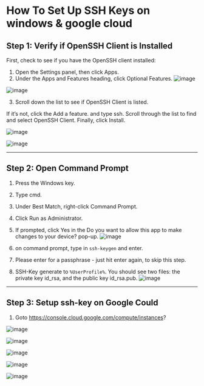 # How To Set Up SSH Keys on windows & google cloud

## Step 1: Verify if OpenSSH Client is Installed
First, check to see if you have the OpenSSH client installed:
1. Open the Settings panel, then click Apps.
2. Under the Apps and Features heading, click Optional Features.
![image](https://user-images.githubusercontent.com/83507970/173232672-ff3922d3-9932-4575-8941-1806e49c23fa.png)

![image](https://user-images.githubusercontent.com/83507970/173232733-98805781-b528-4a9d-8b5e-48c5ea100633.png)


3. Scroll down the list to see if OpenSSH Client is listed.

If it’s not, click the Add a feature. and type ssh.
Scroll through the list to find and select OpenSSH Client.
Finally, click Install.

![image](https://user-images.githubusercontent.com/83507970/173232871-de51ad79-f8c0-4a3f-95e9-0002b0e8996c.png)

![image](https://user-images.githubusercontent.com/83507970/173232896-93d66ec7-75e2-4c6d-b930-abe831e75bcd.png)


---


## Step 2: Open Command Prompt
1. Press the Windows key.
2. Type cmd.
3. Under Best Match, right-click Command Prompt.
4. Click Run as Administrator.
5. If prompted, click Yes in the Do you want to allow this app to make changes to your device? pop-up.
![image](https://user-images.githubusercontent.com/83507970/173232072-32e380e4-1e8e-4719-b949-6428fb219a41.png)




6. on command prompt, type in ```ssh-keygen``` and enter.
7. Please enter for a passphrase - just hit enter again, to skip this step.
8. SSH-Key generate to ```%UserProfile%```. You should see two files: the private key id_rsa, and the public key id_rsa.pub. 
![image](https://user-images.githubusercontent.com/83507970/173617910-c3ea8c7a-05c1-4e5e-8f18-52dc1c1a42da.png)


---

## Step 3: Setup ssh-key on Google Could
1. Goto https://console.cloud.google.com/compute/instances?

![image](https://user-images.githubusercontent.com/83507970/173616322-6d1b6371-4254-438f-a08f-2b2985f0334f.png)


![image](https://user-images.githubusercontent.com/83507970/173616446-231a55a9-57ee-4c6d-8df9-f9e17aad4ae9.png)


![image](https://user-images.githubusercontent.com/83507970/173616639-d5acb5ed-18dc-4456-a8a5-1fca7230fa4e.png)


![image](https://user-images.githubusercontent.com/83507970/173616791-6abff5db-bc18-4c58-a9af-72cd6ed1f49f.png)


![image](https://user-images.githubusercontent.com/83507970/173616954-d10d5f02-8ad7-43a7-a46c-a48845757f20.png)


